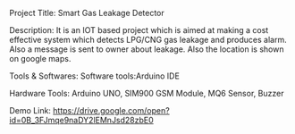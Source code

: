 Project Title: Smart Gas Leakage Detector

Description: It is an IOT based project which is aimed at making a cost effective system which detects LPG/CNG gas leakage and produces alarm. Also a message is sent to owner about leakage. Also the location is shown on google maps.

Tools & Softwares:
Software tools:Arduino IDE 

Hardware Tools: Arduino UNO, SIM900 GSM Module, MQ6 Sensor, Buzzer

Demo Link: https://drive.google.com/open?id=0B_3FJmqe9naDY2lEMnJsd28zbE0
